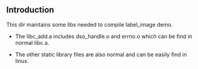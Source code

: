 ## Introduction

This dir maintains some libs needed to compile label_image demo.

- The libc_add.a includes dso_handle.o and errno.o which can be find in normal libc.a.

- The other static library files are also normal and can be easily find in linux.